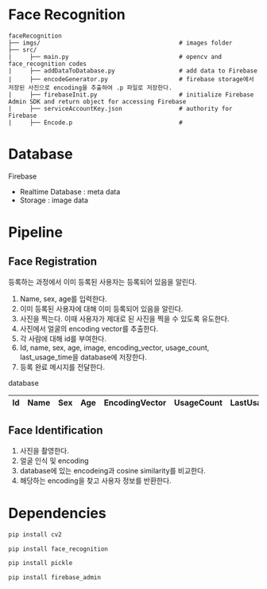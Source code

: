 # Face Recognition

    faceRecognition
    ├── imgs/                                       # images folder
    ├── src/            
    |     ├── main.py                               # opencv and face_recognition codes
    |     ├── addDataToDatabase.py                  # add data to Firebase
    |     ├── encodeGenerator.py                    # firebase storage에서 저장된 사진으로 encoding을 추출하여 .p 파일로 저장한다.
    |     ├── firebaseInit.py                       # initialize Firebase Admin SDK and return object for accessing Firebase
    |     ├── serviceAccountKey.json                # authority for Firebase
    |     ├── Encode.p                              # 

# Database

Firebase

- Realtime Database : meta data
- Storage : image data

# Pipeline

## Face Registration

등록하는 과정에서 이미 등록된 사용자는 등록되어 있음을 알린다.

1. Name, sex, age를 입력한다.
2. 이미 등록된 사용자에 대해 이미 등록되어 있음을 알린다.
3. 사진을 찍는다. 이때 사용자가 제대로 된 사진을 찍을 수 있도록 유도한다.
4. 사진에서 얼굴의 encoding vector를 추출한다.
5. 각 사람에 대해 id를 부여한다.
6. Id, name, sex, age, image, encoding_vector, usage_count, last_usage_time을 database에 저장한다.
7. 등록 완료 메시지를 전달한다.

database

|Id|Name|Sex|Age|EncodingVector|UsageCount|LastUsageTime|
|---|---|---|---|---|---|---|

## Face Identification

1. 사진을 촬영한다.
2. 얼굴 인식 및 encoding
3. database에 있는 encodeing과 cosine similarity를 비교한다.
4. 해당하는 encoding을 찾고 사용자 정보를 반환한다.

# Dependencies

```bash
pip install cv2
```

```bash
pip install face_recognition
```

```bash
pip install pickle
```

```bash
pip install firebase_admin
```